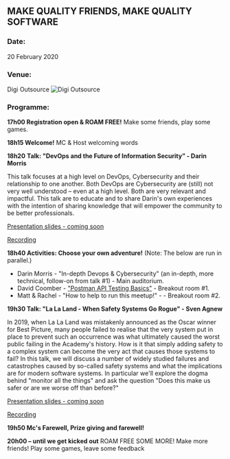 ## MAKE QUALITY FRIENDS, MAKE QUALITY SOFTWARE

### Date:
20 February 2020

### Venue:
Digi Outsource
![Digi Outsource](https://secure.meetupstatic.com/photos/event/7/c/2/a/highres_487891786.jpeg)
### Programme:

**17h00 Registration open & ROAM FREE!** Make some friends, play some games.  


**18h15 Welcome!** MC & Host welcoming words

**18h20** **Talk: "DevOps and the Future of Information Security” - Darin Morris**

This talk focuses at a high level on DevOps, Cybersecurity and their relationship to one another.
Both DevOps are Cybersecurity are (still) not very well understood – even at a high level. Both are very relevant and impactful. This talk are to educate and to share Darin's own experiences with the intention of sharing knowledge that will empower the community to be better professionals.

[Presentation slides - coming soon]()

[Recording](https://youtu.be/SKwjmSvNsiM)

**18h40 Activities: Choose your own adventure!** (Note: The below are run in parallel.)
* Darin Morris - "In-depth Devops & Cybersecurity" (an in-depth, more technical, follow-on from talk #1) - Main auditorium.</dd>
* David Coomber - ["Postman API Testing Basics"](rest-basics-workshop) - Breakout room #1.</dd>
* Matt & Rachel - "How to help to run this meetup!" -  - Breakout room #2.</dd>

**19h30 Talk: "La La Land - When Safety Systems Go Rogue" - Sven Agnew**

In 2019, when La La Land was mistakenly announced as the Oscar winner for Best Picture, many people failed to realise 
that the very system put in place to prevent such an occurrence was what ultimately caused the worst public failing in the Academy's history.
How is it that simply adding safety to a complex system can become the very act that causes those systems to fail? 
In this talk, we will discuss a number of widely studied failures and catastrophes caused by so-called safety systems and what the implications are for modern software systems.
In particular we'll explore the dogma behind "monitor all the things" and ask the question "Does this make us safer or are we worse off than before?"

[Presentation slides - coming soon]()

[Recording](https://youtu.be/9ZanGYT93qs)

**19h50 Mc's Farewell, Prize giving and farewell!**

**20h00 – until we get kicked out** ROAM FREE SOME MORE! Make more friends! Play some games, leave some feedback
